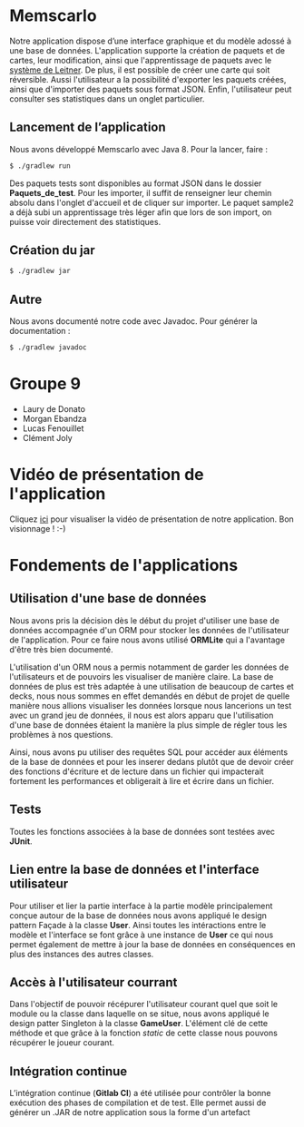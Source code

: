 # Memscarlo

Notre application dispose d’une interface graphique et du modèle
adossé à une base de données. L'application supporte la création de 
paquets et de cartes, leur modification, ainsi que l'apprentissage de paquets avec le 
[système de Leitner](https://fr.wikipedia.org/wiki/Syst%C3%A8me_Leitner). 
De plus, il est possible de créer une carte qui soit réversible. Aussi l'utilisateur a la possibilité d'exporter les paquets créées, ainsi que d'importer des paquets sous format JSON.
Enfin, l'utilisateur peut consulter ses statistiques dans un onglet particulier.



## Lancement de l’application

Nous avons développé Memscarlo avec Java 8. Pour la lancer, faire :

``` sh
$ ./gradlew run
```

Des paquets tests sont disponibles au format JSON dans le dossier **Paquets_de_test**. Pour les importer, il suffit de renseigner leur chemin absolu dans l'onglet d'accueil et de cliquer sur importer.
Le paquet sample2 a déjà subi un apprentissage très léger afin que lors de son import, on puisse voir directement des statistiques.

## Création du jar

``` sh
$ ./gradlew jar
```

## Autre

Nous avons documenté notre code avec Javadoc. Pour générer la documentation :

``` sh
$ ./gradlew javadoc
```

# Groupe 9
- Laury de Donato
- Morgan Ebandza
- Lucas Fenouillet
- Clément Joly

# Vidéo de présentation de l'application

Cliquez [ici](https://youtu.be/96t9Iy3vq5A) pour visualiser la vidéo de présentation de notre application. Bon visionnage ! :-)


# Fondements de l'applications

## Utilisation d'une base de données

Nous avons pris la décision dès le début du projet d'utiliser une base de données accompagnée d'un ORM pour stocker les données de l'utilisateur de l'application. Pour ce faire nous avons utilisé **ORMLite** qui a l'avantage d'être très bien documenté.

L'utilisation d'un ORM nous a permis notamment de garder les données de l'utilisateurs et de pouvoirs les visualiser de manière claire. La base de données de plus est très adaptée à une utilisation de beaucoup de cartes et decks, nous nous sommes en effet demandés en début de projet de quelle manière nous allions visualiser les données lorsque nous lancerions un test avec un grand jeu de données, il nous est alors apparu que l'utilisation d'une base de données étaient la manière la plus simple de régler tous les problèmes à nos questions.

Ainsi, nous avons pu utiliser des requêtes SQL pour accéder aux éléments de la base de données et pour les inserer dedans plutôt que de devoir créer des fonctions d'écriture et de lecture dans  un fichier qui impacterait fortement les performances et obligerait à lire et écrire dans un fichier.

## Tests 

Toutes les fonctions associées à la base de données sont testées avec **JUnit**.

## Lien entre la base de données et l'interface utilisateur

Pour utiliser et lier la partie interface à la partie modèle principalement conçue autour de la base de données nous avons appliqué le design pattern Façade à la classe **User**. Ainsi toutes les intéractions entre le modèle et l'interface se font grâce à une instance de **User** ce qui nous permet également de mettre à jour la base de données en conséquences en plus des instances des autres classes.

## Accès à l'utilisateur courrant

Dans l'objectif de pouvoir récépurer l'utilisateur courant quel que soit le module ou la classe dans laquelle on se situe, nous avons appliqué le design patter Singleton à la classe **GameUser**. L'élément clé de cette méthode et que grâce à la fonction *static* de cette classe nous pouvons récupérer le joueur courant. 

## Intégration continue 

L’intégration continue (**Gitlab CI**) a été utilisée pour contrôler la bonne exécution des phases de compilation et de test. Elle permet aussi de générer un .JAR de notre application sous la forme d'un artefact



